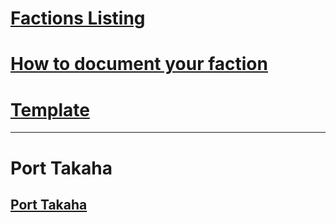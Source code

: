 # [Factions Listing](index.md)
# [How to document your faction](guide.md)
# [Template](template.md)
---
# Port Takaha
## [Port Takaha](portTakaha/index.md)
